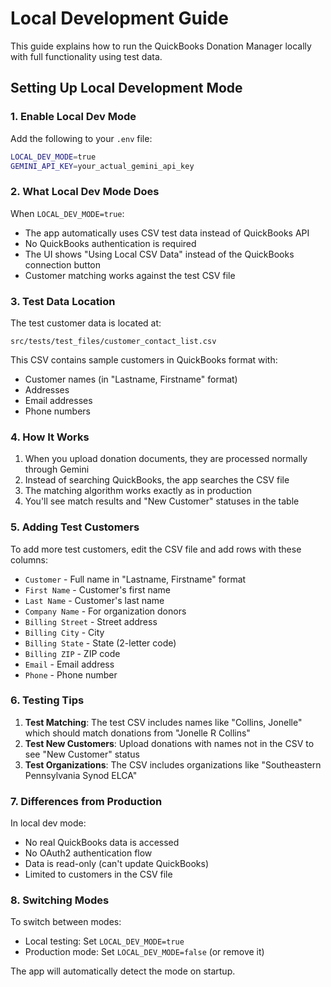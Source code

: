 # Local Development Guide

This guide explains how to run the QuickBooks Donation Manager locally with full functionality using test data.

## Setting Up Local Development Mode

### 1. Enable Local Dev Mode

Add the following to your `.env` file:

```bash
LOCAL_DEV_MODE=true
GEMINI_API_KEY=your_actual_gemini_api_key
```

### 2. What Local Dev Mode Does

When `LOCAL_DEV_MODE=true`:
- The app automatically uses CSV test data instead of QuickBooks API
- No QuickBooks authentication is required
- The UI shows "Using Local CSV Data" instead of the QuickBooks connection button
- Customer matching works against the test CSV file

### 3. Test Data Location

The test customer data is located at:
```
src/tests/test_files/customer_contact_list.csv
```

This CSV contains sample customers in QuickBooks format with:
- Customer names (in "Lastname, Firstname" format)
- Addresses
- Email addresses
- Phone numbers

### 4. How It Works

1. When you upload donation documents, they are processed normally through Gemini
2. Instead of searching QuickBooks, the app searches the CSV file
3. The matching algorithm works exactly as in production
4. You'll see match results and "New Customer" statuses in the table

### 5. Adding Test Customers

To add more test customers, edit the CSV file and add rows with these columns:
- `Customer` - Full name in "Lastname, Firstname" format
- `First Name` - Customer's first name
- `Last Name` - Customer's last name
- `Company Name` - For organization donors
- `Billing Street` - Street address
- `Billing City` - City
- `Billing State` - State (2-letter code)
- `Billing ZIP` - ZIP code
- `Email` - Email address
- `Phone` - Phone number

### 6. Testing Tips

1. **Test Matching**: The test CSV includes names like "Collins, Jonelle" which should match donations from "Jonelle R Collins"
2. **Test New Customers**: Upload donations with names not in the CSV to see "New Customer" status
3. **Test Organizations**: The CSV includes organizations like "Southeastern Pennsylvania Synod ELCA"

### 7. Differences from Production

In local dev mode:
- No real QuickBooks data is accessed
- No OAuth2 authentication flow
- Data is read-only (can't update QuickBooks)
- Limited to customers in the CSV file

### 8. Switching Modes

To switch between modes:
- Local testing: Set `LOCAL_DEV_MODE=true`
- Production mode: Set `LOCAL_DEV_MODE=false` (or remove it)

The app will automatically detect the mode on startup.
